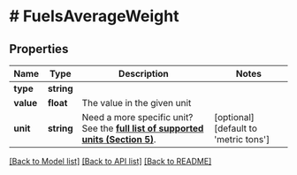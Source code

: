 # # FuelsAverageWeight

## Properties

Name | Type | Description | Notes
------------ | ------------- | ------------- | -------------
**type** | **string** |  |
**value** | **float** | The value in the given unit |
**unit** | **string** | Need a more specific unit? See the **[full list of supported units (Section 5)](https://convert.js.org/types/_unitsbymeasureraw)**. | [optional] [default to 'metric tons']

[[Back to Model list]](../../README.md#models) [[Back to API list]](../../README.md#endpoints) [[Back to README]](../../README.md)
